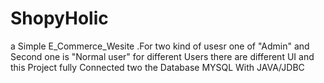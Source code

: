 # ShopyHolic
a Simple E_Commerce_Wesite .For two kind of usesr one of "Admin" and Second one is "Normal user" for different Users there are different UI and this Project fully Connected two the Database MYSQL With JAVA/JDBC 
